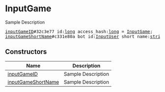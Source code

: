 # InputGame

Sample Description

<pre>
<a href="../constructor/inputGameID">inputGameID</a>#32c3e77 id:<a href="../type/long.md">long</a> access_hash:<a href="../type/long.md">long</a> = <a href="../type/InputGame.md">InputGame</a>;
<a href="../constructor/inputGameShortName">inputGameShortName</a>#c331e80a bot_id:<a href="../type/InputUser.md">InputUser</a> short_name:<a href="../type/string.md">string</a> = <a href="../type/InputGame.md">InputGame</a>;
</pre>

## Constructors

| Name | Description |
|------|-------------|
| [inputGameID](../constructor/inputGameID.md) | Sample Description |
| [inputGameShortName](../constructor/inputGameShortName.md) | Sample Description |

